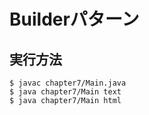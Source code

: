 # Builderパターン

## 実行方法

```
$ javac chapter7/Main.java
$ java chapter7/Main text
$ java chapter7/Main html
```